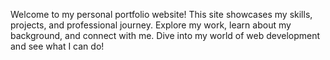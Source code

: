 Welcome to my personal portfolio website! This site showcases my skills, projects, and professional journey. Explore my work, learn about my background, and connect with me. Dive into my world of web development and see what I can do!
